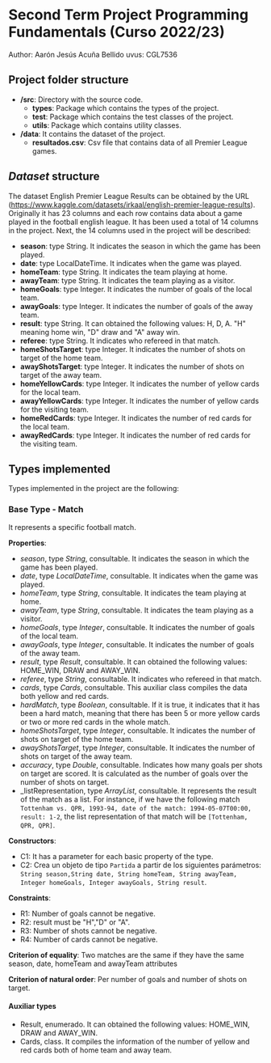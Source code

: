 # Second Term Project Programming Fundamentals (Curso 2022/23)
Author: Aarón Jesús Acuña Bellido   uvus: CGL7536

## Project folder structure

* **/src**: Directory with the source code.
  * **types**: Package which contains the types of the project.
  * **test**: Package which contains the test classes of the project. 
  * **utils**:  Package which contains utility classes. 
* **/data**: It contains the dataset of the project.
    * **resultados.csv**: Csv file that contains data of all Premier League games.
    
## *Dataset* structure

The dataset English Premier League Results can be obtained by the URL (https://www.kaggle.com/datasets/irkaal/english-premier-league-results). Originally it has 23 columns and each row contains data about a game played in the football english league. It has been used a total of 14 columns in the project. Next, the 14 columns used in the project will be described:

* **season**: type String. It indicates the season in which the game has been played.
* **date**: type LocalDateTime. It indicates when the game was played.
* **homeTeam**: type String. It indicates the team playing at home.
* **awayTeam**: type String. It indicates the team playing as a visitor.
* **homeGoals**: type Integer. It indicates the number of goals of the local team.
* **awayGoals**: type Integer. It indicates the number of goals of the away team.
* **result**: type String. It can obtained the following values: H, D, A. "H" meaning home win, "D" draw and "A" away win.
* **referee**: type String. It indicates who refereed in that match.
* **homeShotsTarget**: type Integer. It indicates the number of shots on target of the home team.
* **awayShotsTarget**: type Integer. It indicates the number of shots on target of the away team.
* **homeYellowCards**: type Integer. It indicates the number of yellow cards for the local team.
* **awayYellowCards**: type Integer. It indicates the number of yellow cards for the visiting team.
* **homeRedCards**: type Integer. It indicates the number of red cards for the local team.
* **awayRedCards**: type Integer. It indicates the number of red cards for the visiting team.

## Types implemented

Types implemented in the project are the following: 

### Base Type - Match
It represents a specific football match.

**Properties**:

- _season_, type _String_, consultable. It indicates the season in which the game has been played.
- _date_, type _LocalDateTime_, consultable. It indicates when the game was played.
- _homeTeam_, type _String_, consultable. It indicates the team playing at home.
- _awayTeam_, type _String_, consultable. It indicates the team playing as a visitor.
- _homeGoals_, type _Integer_, consultable. It indicates the number of goals of the local team.
- _awayGoals_, type _Integer_, consultable. It indicates the number of goals of the away team.
- _result_, type _Result_, consultable. It can obtained the following values: HOME_WIN, DRAW and AWAY_WIN.
- _referee_, type _String_, consultable. It indicates who refereed in that match.
- _cards_, type _Cards_, consultable. This auxiliar class compiles the data both yellow and red cards.
- _hardMatch_, type _Boolean_, consultable. If it is true, it indicates that it has been a hard match, meaning that there has been 5 or more yellow cards or two or more red cards in the whole match.
- _homeShotsTarget_, type _Integer_, consultable. It indicates the number of shots on target of the home team.
- _awayShotsTarget_, type _Integer_, consultable. It indicates the number of shots on target of the away team.
- _accuracy_, type _Double_, consultable. Indicates how many goals per shots on target are scored. It is calculated as the number of goals over the number of shots on target.
- _listRepresentation, type _ArrayList<String>_, consultable. It represents the result of the match as a list. For instance, if we have the following match ```Tottenham vs. QPR, 1993-94, date of the match: 1994-05-07T00:00, result: 1-2```, the list representation of that match will be ```[Tottenham, QPR, QPR]```.

**Constructors**: 

- C1: It has a parameter for each basic property of the type.
- C2: Crea un objeto de tipo ```Partida``` a partir de los siguientes parámetros: ```String season,String date, String homeTeam, String awayTeam, Integer homeGoals, Integer awayGoals, String result```.

**Constraints**:
 
- R1: Number of goals cannot be negative.
- R2: result must be "H","D" or "A".
- R3: Number of shots cannot be negative.
- R4: Number of cards cannot be negative.

**Criterion of equality**: Two matches are the same if they have the same season, date, homeTeam and awayTeam attributes

**Criterion of natural order**: Per number of goals and number of shots on target.

#### Auxiliar types

- Result, enumerado. It can obtained the following values: HOME_WIN, DRAW and AWAY_WIN.
- Cards, class. It compiles the information of the number of yellow and red cards both of home team and away team.

